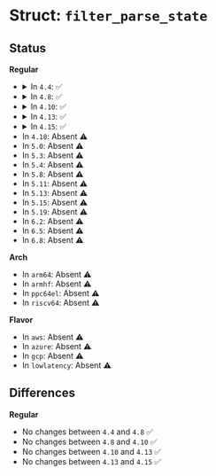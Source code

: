 # Struct: <code>filter_parse_state</code>

## Status
<b>Regular</b>
<ul>
<li>
<details>
<summary>In <code>4.4</code>: ✅</summary>

```c
struct filter_parse_state {
    struct filter_op *ops;
    struct list_head opstack;
    struct list_head postfix;
    int lasterr;
    int lasterr_pos;
    struct (anon) infix;
    struct (anon) operand;
};
```
</details>
</li>
<li>
<details>
<summary>In <code>4.8</code>: ✅</summary>

```c
struct filter_parse_state {
    struct filter_op *ops;
    struct list_head opstack;
    struct list_head postfix;
    int lasterr;
    int lasterr_pos;
    struct (anon) infix;
    struct (anon) operand;
};
```
</details>
</li>
<li>
<details>
<summary>In <code>4.10</code>: ✅</summary>

```c
struct filter_parse_state {
    struct filter_op *ops;
    struct list_head opstack;
    struct list_head postfix;
    int lasterr;
    int lasterr_pos;
    struct (anon) infix;
    struct (anon) operand;
};
```
</details>
</li>
<li>
<details>
<summary>In <code>4.13</code>: ✅</summary>

```c
struct filter_parse_state {
    struct filter_op *ops;
    struct list_head opstack;
    struct list_head postfix;
    int lasterr;
    int lasterr_pos;
    struct (anon) infix;
    struct (anon) operand;
};
```
</details>
</li>
<li>
<details>
<summary>In <code>4.15</code>: ✅</summary>

```c
struct filter_parse_state {
    struct filter_op *ops;
    struct list_head opstack;
    struct list_head postfix;
    int lasterr;
    int lasterr_pos;
    struct (anon) infix;
    struct (anon) operand;
};
```
</details>
</li>
<li>
In <code>4.18</code>: Absent ⚠️
</li>
<li>
In <code>5.0</code>: Absent ⚠️
</li>
<li>
In <code>5.3</code>: Absent ⚠️
</li>
<li>
In <code>5.4</code>: Absent ⚠️
</li>
<li>
In <code>5.8</code>: Absent ⚠️
</li>
<li>
In <code>5.11</code>: Absent ⚠️
</li>
<li>
In <code>5.13</code>: Absent ⚠️
</li>
<li>
In <code>5.15</code>: Absent ⚠️
</li>
<li>
In <code>5.19</code>: Absent ⚠️
</li>
<li>
In <code>6.2</code>: Absent ⚠️
</li>
<li>
In <code>6.5</code>: Absent ⚠️
</li>
<li>
In <code>6.8</code>: Absent ⚠️
</li>
</ul>
<b>Arch</b>
<ul>
<li>
In <code>arm64</code>: Absent ⚠️
</li>
<li>
In <code>armhf</code>: Absent ⚠️
</li>
<li>
In <code>ppc64el</code>: Absent ⚠️
</li>
<li>
In <code>riscv64</code>: Absent ⚠️
</li>
</ul>
<b>Flavor</b>
<ul>
<li>
In <code>aws</code>: Absent ⚠️
</li>
<li>
In <code>azure</code>: Absent ⚠️
</li>
<li>
In <code>gcp</code>: Absent ⚠️
</li>
<li>
In <code>lowlatency</code>: Absent ⚠️
</li>
</ul>

## Differences
<b>Regular</b>
<ul>
<li>
No changes between <code>4.4</code> and <code>4.8</code> ✅
</li>
<li>
No changes between <code>4.8</code> and <code>4.10</code> ✅
</li>
<li>
No changes between <code>4.10</code> and <code>4.13</code> ✅
</li>
<li>
No changes between <code>4.13</code> and <code>4.15</code> ✅
</li>
</ul>
